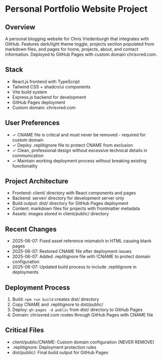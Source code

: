 # Personal Portfolio Website Project

## Overview
A personal blogging website for Chris Vredenburgh that integrates with GitHub. Features dark/light theme toggle, projects section populated from markdown files, and pages for home, projects, about, and contact information. Deployed to GitHub Pages with custom domain chrisvred.com.

## Stack
- React.js frontend with TypeScript
- Tailwind CSS + shadcn/ui components  
- Vite build system
- Express.js backend for development
- GitHub Pages deployment
- Custom domain: chrisvred.com

## User Preferences
- ✓ CNAME file is critical and must never be removed - required for custom domain
- ✓ Deploy .replitignore file to protect CNAME from exclusion
- ✓ Clean, professional design without excessive technical details in communication
- ✓ Maintain working deployment process without breaking existing functionality

## Project Architecture
- Frontend: client/ directory with React components and pages
- Backend: server/ directory for development server only
- Build output: dist/ directory for GitHub Pages deployment
- Content: markdown files for projects with frontmatter metadata
- Assets: images stored in client/public/ directory

## Recent Changes
- 2025-06-07: Fixed asset reference mismatch in HTML causing blank pages
- 2025-06-07: Restored CNAME file after deployment issues
- 2025-06-07: Added .replitignore file with !CNAME to protect domain configuration
- 2025-06-07: Updated build process to include .replitignore in deployments

## Deployment Process
1. Build: `npm run build` creates dist/ directory
2. Copy CNAME and .replitignore to dist/public/
3. Deploy: `gh-pages -d public` from dist/ directory to GitHub Pages
4. Domain: chrisvred.com routes through GitHub Pages with CNAME file

## Critical Files
- client/public/CNAME: Custom domain configuration (NEVER REMOVE)
- .replitignore: Deployment protection rules
- dist/public/: Final build output for GitHub Pages